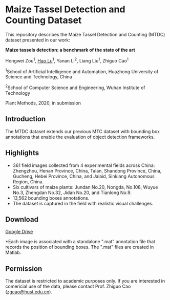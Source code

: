 # Maize Tassel Detection and Counting Dataset

This repository describes the Maize Tassel Detection and Counting (MTDC) dataset presented in our work:

**Maize tassels detection: a benchmark of the state of the art**

Hongwei Zou<sup>1</sup>, [Hao Lu](https://sites.google.com/site/poppinace/)<sup>1</sup>, Yanan Li<sup>2</sup>, Liang Liu<sup>1</sup>, Zhiguo Cao<sup>1</sup>

<sup>1</sup>School of Artificial Intelligence and Automation, Huazhong University of Science and Technology, China

<sup>2</sup>School of Computer Science and Engineering, Wuhan Institute of Technology

Plant Methods, 2020, in submission

## Introduction
The MTDC dataset extends our previous MTC dataset with bounding box annotations that enable the evaluation of object detection frameworks.

## Highlights
- 361 field images collected from 4 experimental fields across China: Zhengzhou, Henan Province, China, Taian, Shandong Province, China, Gucheng, Hebei Province, China, and Jalaid, Sinkiang Autonomous Region, China.
- Six cultivars of maize plants: Jundan No.20, Nongda, No.108, Wuyue No.3, Zhengdan No.32, Jidan No.20, and Tianlong No.9.
- 13,562 bounding boxes annotations.
- The dataset is captured in the field with realistic visual challenges.

## Download

[Google Drive](https://drive.google.com/drive/folders/1GhXCkKL4VzrQTMCdAt16DhkqSvIMPS0q?usp=sharing)

*Each image is associated with a standalone ".mat" annotation file that records the position of bounding boxes. The ".mat" files are created in Matlab.

## Permission

The dataset is restricted to academic purposes only. If you are interested in comericial use of the data, please contact Prof. Zhiguo Cao (zgcao@hust.edu.cn).
